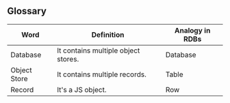 ## Glossary

|Word|Definition|Analogy in RDBs|
|--|--|--|
|Database|It contains multiple object stores.|Database|
|Object Store|It contains multiple records.|Table|
|Record|It's a JS object.|Row|
